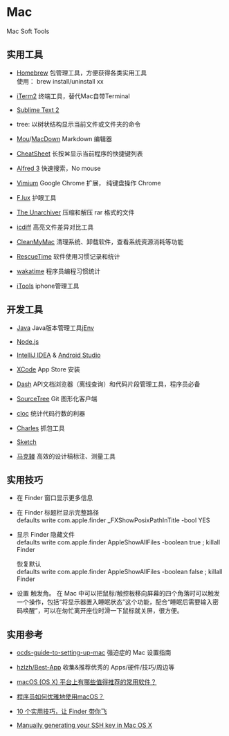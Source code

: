 # Mac
Mac Soft Tools



## 实用工具

- [Homebrew](https://brew.sh/index_zh-cn.html) 包管理工具，方便获得各类实用工具  
使用： brew install/uninstall xx  

- [iTerm2](https://www.iterm2.com/) 终端工具，替代Mac自带Terminal

- [Sublime Text 2](https://sublimetext.com/2)

- tree: 以树状结构显示当前文件或文件夹的命令

- [Mou](http://25.io/mou/)/[MacDown](http://macdown.uranusjr.com/)  Markdown 编辑器

- [CheatSheet](https://www.mediaatelier.com/CheatSheet/) 长按⌘显示当前程序的快捷键列表

- [Alfred 3](https://www.alfredapp.com/)  快速搜索，No mouse

- [Vimium](https://vimium.github.io/) Google Chrome 扩展， 纯键盘操作 Chrome

- [F.lux](https://justgetflux.com/) 护眼工具

- [The Unarchiver](http://unarchiver.c3.cx/unarchiver) 压缩和解压 rar 格式的文件

- [icdiff](http://www.jefftk.com/icdiff) 高亮文件差异对比工具

- [CleanMyMac](http://cleanmymac.com/) 清理系统、卸载软件，查看系统资源消耗等功能

- [RescueTime](https://www.rescuetime.com/)  软件使用习惯记录和统计

- [wakatime](https://wakatime.com/)  程序员编程习惯统计

- [iTools](http://www.itools.cn/) iphone管理工具

## 开发工具

- [Java](http://www.oracle.com/cn/index.html) Java版本管理工具[jEnv](https://github.com/gcuisinier/jenv)

- [Node.js](https://nodejs.org/en/)

- [IntelliJ IDEA](https://www.jetbrains.com/idea/)  & [Android Studio](https://developer.android.com/studio/index.html)

- [XCode](https://developer.apple.com/xcode/) App Store 安装

- [Dash](https://kapeli.com/dash) API文档浏览器（离线查询）和代码片段管理工具，程序员必备  

- [SourceTree](https://www.sourcetreeapp.com/) Git 图形化客户端

- [cloc](https://github.com/AlDanial/cloc) 统计代码行数的利器

- [Charles](https://www.charlesproxy.com/) 抓包工具

- [Sketch](https://www.sketchapp.com/)

- [马克鳗](http://www.getmarkman.com/) 高效的设计稿标注、测量工具

## 实用技巧

- 在 Finder 窗口显示更多信息

- 在 Finder 标题栏显示完整路径  
    defaults write com.apple.finder _FXShowPosixPathInTitle -bool YES

- 显示 Finder 隐藏文件   
    defaults write com.apple.finder AppleShowAllFiles -boolean true ; killall Finder

  恢复默认   
    defaults write com.apple.finder AppleShowAllFiles -boolean false ; killall Finder

- 设置 触发角。 在 Mac 中可以把鼠标/触控板移向屏幕的四个角落时可以触发一个操作，包括“将显示器置入睡眠状态”这个功能，配合“睡眠后需要输入密码唤醒”，可以在匆忙离开座位时滑一下鼠标就关屏，很方便。

## 实用参考

- [ocds-guide-to-setting-up-mac](https://github.com/macdao/ocds-guide-to-setting-up-mac)  强迫症的 Mac 设置指南
 
- [hzlzh/Best-App](https://github.com/hzlzh/Best-App) 收集&推荐优秀的 Apps/硬件/技巧/周边等

- [macOS (OS X) 平台上有哪些值得推荐的常用软件？](https://www.zhihu.com/question/19550256)

- [程序员如何优雅地使用macOS？](https://www.zhihu.com/question/20873070)

- [10 个实用技巧，让 Finder 带你飞](https://sspai.com/post/27403)

- [Manually generating your SSH key in Mac OS X](https://docs.joyent.com/public-cloud/getting-started/ssh-keys/generating-an-ssh-key-manually/manually-generating-your-ssh-key-in-mac-os-x) 




